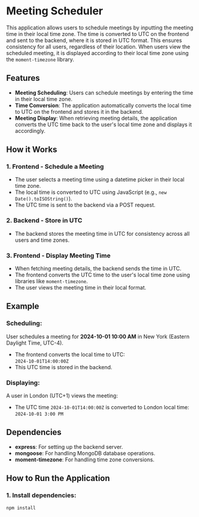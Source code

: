 # Meeting Scheduler

This application allows users to schedule meetings by inputting the meeting time in their local time zone. The time is converted to UTC on the frontend and sent to the backend, where it is stored in UTC format. This ensures consistency for all users, regardless of their location. When users view the scheduled meeting, it is displayed according to their local time zone using the `moment-timezone` library.

## Features

- **Meeting Scheduling**: Users can schedule meetings by entering the time in their local time zone.
- **Time Conversion**: The application automatically converts the local time to UTC on the frontend and stores it in the backend.
- **Meeting Display**: When retrieving meeting details, the application converts the UTC time back to the user's local time zone and displays it accordingly.

## How it Works

### 1. Frontend - Schedule a Meeting

- The user selects a meeting time using a datetime picker in their local time zone.
- The local time is converted to UTC using JavaScript (e.g., `new Date().toISOString()`).
- The UTC time is sent to the backend via a POST request.

### 2. Backend - Store in UTC

- The backend stores the meeting time in UTC for consistency across all users and time zones.

### 3. Frontend - Display Meeting Time

- When fetching meeting details, the backend sends the time in UTC.
- The frontend converts the UTC time to the user's local time zone using libraries like `moment-timezone`.
- The user views the meeting time in their local format.

## Example

### Scheduling:

User schedules a meeting for **2024-10-01 10:00 AM** in New York (Eastern Daylight Time, UTC-4).

- The frontend converts the local time to UTC:  
  `2024-10-01T14:00:00Z`
- This UTC time is stored in the backend.

### Displaying:

A user in London (UTC+1) views the meeting:

- The UTC time `2024-10-01T14:00:00Z` is converted to London local time:  
  `2024-10-01 3:00 PM`

## Dependencies

- **express**: For setting up the backend server.
- **mongoose**: For handling MongoDB database operations.
- **moment-timezone**: For handling time zone conversions.

## How to Run the Application

### 1. Install dependencies:

```bash
npm install
